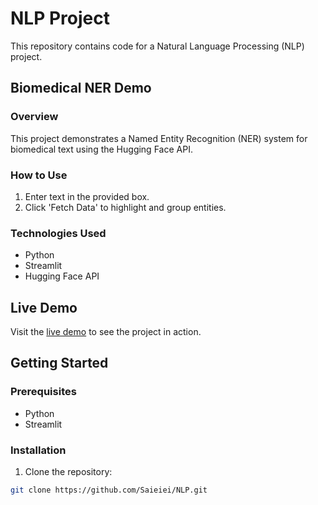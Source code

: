 # NLP Project

This repository contains code for a Natural Language Processing (NLP) project.

## Biomedical NER Demo

### Overview
This project demonstrates a Named Entity Recognition (NER) system for biomedical text using the Hugging Face API.

### How to Use
1. Enter text in the provided box.
2. Click 'Fetch Data' to highlight and group entities.

### Technologies Used
- Python
- Streamlit
- Hugging Face API

## Live Demo
Visit the [live demo](https://saieiei.github.io/NLP/) to see the project in action.

## Getting Started

### Prerequisites
- Python
- Streamlit

### Installation
1. Clone the repository:

```bash
git clone https://github.com/Saieiei/NLP.git
